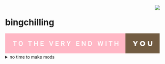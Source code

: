 <img align="right" src="https://github-readme-stats.vercel.app/api?username=baicaitomato&text_color=BE8A2F&show_icons=true&hide_title=true&title_color=F6BEC8&icon_color=F6BEC8&include_all_commits=true&count_private=true" />

# bingchilling
<img src="https://github.com/baicaitomato/baicaitomato/blob/main/to-the-very-end-with-you.svg" />
<details>
  <summary>no time to make mods</summary>
  
</details>
